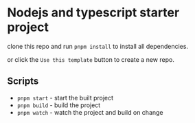# Nodejs and typescript starter project

clone this repo and run `pnpm install` to install all dependencies.

or click the `Use this template` button to create a new repo.


## Scripts

- `pnpm start` - start the built project
- `pnpm build` - build the project
- `pnpm watch` - watch the project and build on change
